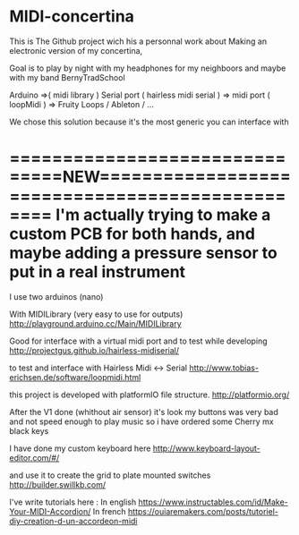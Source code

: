 # MIDI-concertina


This is The Github project wich his a personnal work about Making an electronic version of my concertina,

Goal is to play by night with my headphones for my neighboors and maybe with my band BernyTradSchool

Arduino =>( midi library )  Serial port ( hairless midi serial ) => midi port ( loopMidi ) => Fruity Loops / Ableton / ...

We chose this solution because it's the most generic you can interface with

===============================NEW================================================
I'm actually trying to make a custom PCB for both hands, and maybe adding a pressure sensor to put in a real instrument
==================================================================================

I use two arduinos (nano)

With MIDILibrary (very easy to use for outputs)
http://playground.arduino.cc/Main/MIDILibrary

Good for interface with a virtual midi port and to test while developing
http://projectgus.github.io/hairless-midiserial/

to test and interface with Hairless Midi <-> Serial
http://www.tobias-erichsen.de/software/loopmidi.html

this project is developed with platformIO file structure.
http://platformio.org/

After the V1 done (whithout air sensor) it's look my buttons was very bad and not speed enough to play music so i have ordered some Cherry mx black keys 

I have done my custom keyboard here 
http://www.keyboard-layout-editor.com/#/

and use it to create the grid to plate mounted switches
http://builder.swillkb.com/

I've write tutorials here :
In english
https://www.instructables.com/id/Make-Your-MIDI-Accordion/
In french
https://ouiaremakers.com/posts/tutoriel-diy-creation-d-un-accordeon-midi
